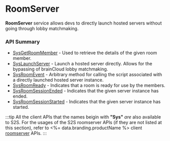 # RoomServer

**RoomServer** service allows devs to directly launch hosted servers without going through lobby matchmaking.

### API Summary

-   [SysGetRoomMember](/api/capi/roomserver/sysgetroommember) - Used to retrieve the details of the given room member.
-   [SysLaunchServer](/api/capi/roomserver/syslaunchserver) - Launch a hosted server directly. Allows for the bypassing of brainCloud lobby matchmaking.
-   [SysRoomEvent](/api/capi/roomserver/sysroomevent) - Arbitrary method for calling the script associated with a directly launched hosted server instance.
-   [SysRoomReady](/api/capi/roomserver/sysroomready) - Indicates that a room is ready for use by the members.
-   [SysRoomSessionEnded](/api/capi/roomserver/sysroomsessionended) - Indicates that the given server instance has ended.
-   [SysRoomSessionStarted](/api/capi/roomserver/sysroomsessionstarted) - Indicates that the given server instance has started.

:::tip
All the client APIs that the names beigin with <strong>"Sys"</strong> <em>are</em> also available to S2S.
For the usages of the S2S roomserver APIs (if they are not listed at this section),
refer to <%= data.branding.productName %> client [roomserver](/api/capi/roomserver) APIs.
:::

<DocCardList />

